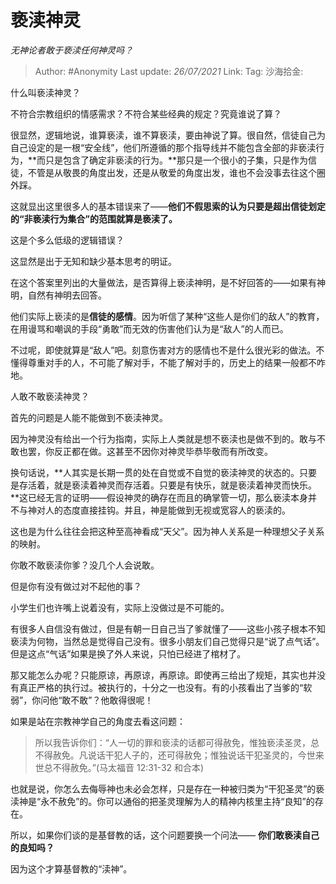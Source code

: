 # 亵渎神灵
*无神论者敢于亵渎任何神灵吗？*

> Author: #Anonymity
> Last update: *26/07/2021*
> Link:
> Tag:
> 沙海拾金:

什么叫亵渎神灵？

不符合宗教组织的情感需求？不符合某些经典的规定？究竟谁说了算？

很显然，逻辑地说，谁算亵渎，谁不算亵渎，要由神说了算。很自然，信徒自己为自己设定的是一根“安全线”，他们所遵循的那个指导线并不能包含全部的非亵渎行为，**而只是包含了确定非亵渎的行为。**那只是一个很小的子集，只是作为信徒，不管是从敬畏的角度出发，还是从敬爱的角度出发，谁也不会没事去往这个圈外踩。

这就显出这里很多人的基本错误来了——**他们不假思索的认为只要是超出信徒划定的“非亵渎行为集合”的范围就算是亵渎了。**

这是个多么低级的逻辑错误？

这显然是出于无知和缺少基本思考的明证。

在这个答案里列出的大量做法，是否算得上亵渎神明，是不好回答的——如果有神明，自然有神明去回答。

他们实际上亵渎的是**信徒的感情**。因为听信了某种“这些人是你们的敌人”的教育，在用谩骂和嘲讽的手段“勇敢”而无效的伤害他们认为是“敌人”的人而已。

不过呢，即使就算是“敌人”吧。刻意伤害对方的感情也不是什么很光彩的做法。不懂得尊重对手的人，不可能了解对手，不能了解对手的，历史上的结果一般都不咋地。

人敢不敢亵渎神灵？

首先的问题是人能不能做到不亵渎神灵。

因为神灵没有给出一个行为指南，实际上人类就是想不亵渎也是做不到的。敢与不敢也罢，你反正都在做。这甚至不因你对神灵毕恭毕敬而有所改变。

换句话说，**人其实是长期一贯的处在自觉或不自觉的亵渎神灵的状态的。只要是存活着，就是亵渎着神灵而存活着。只要是有快乐，就是亵渎着神灵而快乐。**这已经无言的证明——假设神灵的确存在而且的确掌管一切，那么亵渎本身并不与神对人的态度直接挂钩。并且，神是能做到无视或宽容人的亵渎的。

这也是为什么往往会把这种至高神看成“天父”。因为神人关系是一种理想父子关系的映射。

你敢不敢亵渎你爹？没几个人会说敢。

但是你有没有做过对不起他的事？

小学生们也许嘴上说着没有，实际上没做过是不可能的。

有很多人自信没有做过，但是有朝一日自己当了爹就懂了——这些小孩子根本不知亵渎为何物，当然总是觉得自己没有。很多小朋友们自己觉得只是“说了点气话”。但是这点“气话”如果是换了外人来说，只怕已经进了棺材了。

那又能怎么办呢？只能原谅，再原谅，再原谅。即使再三给出了规矩，其实也并没有真正严格的执行过。被执行的，十分之一也没有。有的小孩看出了当爹的“软弱”，你问他“敢不敢”？他敢得很呢！

如果是站在宗教神学自己的角度去看这问题：

> 所以我告诉你们：“人一切的罪和亵渎的话都可得赦免，惟独亵渎圣灵，总不得赦免。凡说话干犯人子的，还可得赦免；惟独说话干犯圣灵的，今世来世总不得赦免。”(马太福音 12:31-32 和合本)

也就是说，你怎么去侮辱神也未必会怎样，只是存在一种被归类为“干犯圣灵”的亵渎神是“永不赦免”的。你可以通俗的把圣灵理解为人的精神内核里主持“良知”的存在。

所以，如果你们谈的是基督教的话，这个问题要换一个问法——
**你们敢亵渎自己的良知吗？**

因为这个才算基督教的“渎神”。
